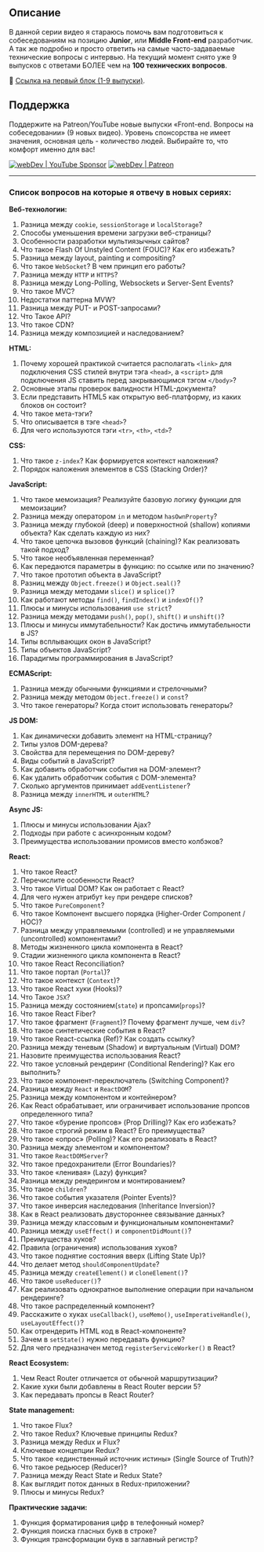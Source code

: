 ## Описание

В данной серии видео я стараюсь помочь вам подготовиться к собеседованиям на позицию **Junior**, или **Middle Front-end** разработчик.
А так же подробно и просто ответить на самые часто-задаваемые технические вопросы с интервью.
На текущий момент снято уже 9 выпусков с ответами БОЛЕЕ чем на **100 технических вопросов**.

🚀 [Ссылка на первый блок (1-9 выпуски)](https://github.com/YauhenKavalchuk/interview-questions).

## Поддержка
Поддержите на Patreon/YouTube новые выпуски «Front-end. Вопросы на собеседовании» (9 новых видео).
Уровень спонсорства не имеет значения, основная цель - количество людей.
Выбирайте то, что комфорт именно для вас!

[<img alt="webDev | YouTube Sponsor" src="https://img.shields.io/badge/Become a sponsor-F70000.svg?&style=for-the-badge&logo=youtube&logoColor=fff" />][sponsor]
[<img alt="webDev | Patreon" src="https://img.shields.io/badge/Become a patron-EF6451.svg?&style=for-the-badge&logo=patreon&logoColor=fff" />][patron]

[sponsor]: https://www.youtube.com/channel/UCE9ODjNIkOHrnSdkYWLfYhg/join
[patron]: https://www.patreon.com/YauhenKavalchuk

---

### Список вопросов на которые я отвечу в новых сериях:

**Веб-технологии:**
1. Разница между `cookie`, `sessionStorage` и `localStorage`?
2. Способы уменьшения времени загрузки веб-страницы?
3. Особенности разработки мультиязычных сайтов?
4. Что такое Flash Of Unstyled Content (FOUC)? Как его избежать?
5. Разница между layout, painting и compositing?
6. Что такое `WebSocket`? В чем принцип его работы?
7. Разница между `HTTP` и `HTTPS`?
8. Разница между Long-Polling, Websockets и Server-Sent Events?
9. Что такое MVC?
10. Недостатки паттерна MVW?
11. Разница между PUT- и POST-запросами?
12. Что Такое API?
13. Что такое CDN?
14. Разница между композицией и наследованием?

**HTML:**
1. Почему хорошей практикой считается располагать `<link>` для подключения CSS стилей внутри тэга `<head>`, а `<script>` для подключения JS ставить перед закрывающимся тэгом `</body>`?  
2. Основные этапы проверок валидности HTML-документа?  
3. Если представить HTML5 как открытую веб-платформу, из каких блоков он состоит?  
4. Что такое мета-тэги?  
5. Что описывается в тэге `<head>`?  
6. Для чего используются тэги `<tr>`, `<th>`, `<td>`?  

**CSS:**
1. Что такое `z-index`? Как формируется контекст наложения?  
2. Порядок наложения элементов в CSS (Stacking Order)?  

**JavaScript:**
1. Что такое мемоизация? Реализуйте базовую логику функции для мемоизации?  
2. Разница между оператором `in` и методом `hasOwnProperty`?  
3. Разница между глубокой (deep) и поверхностной (shallow) копиями объекта? Как сделать каждую из них?  
4. Что такое цепочка вызовов функций (chaining)? Как реализовать такой подход?  
5. Что такое необъявленная переменная?  
6. Как передаются параметры в функцию: по ссылке или по значению?  
7. Что такое прототип объекта в JavaScript?  
8. Разниц между `Object.freeze()` и `Object.seal()`?  
9. Разница между методами `slice()` и `splice()`?  
10. Как работают методы `find()`, `findIndex()` и `indexOf()`?  
11. Плюсы и минусы использования `use strict`?  
12. Разница между методами `push()`, `pop()`, `shift()` и `unshift()`?  
13. Плюсы и минусы иммутабельности? Как достичь иммутабельности в JS?  
14. Типы всплывающих окон в JavaScript?  
15. Типы объектов JavaScript?  
16. Парадигмы программирования в JavaScript?  

**ECMAScript:**
1. Разница между обычными функциями и стрелочными?  
2. Разница между методом `Object.freeze()` и `const`?  
3. Что такое генераторы? Когда стоит использовать генераторы?  

**JS DOM:**
1. Как динамически добавить элемент на HTML-страницу?  
2. Типы узлов DOM-дерева?  
3. Свойства для перемещения по DOM-дереву?  
4. Виды событий в JavaScript?  
5. Как добавить обработчик события на DOM-элемент?  
6. Как удалить обработчик события с DOM-элемента?  
7. Сколько аргументов принимает `addEventListener`?  
8. Разница между `innerHTML` и `outerHTML`?  

**Async JS:**
1. Плюсы и минусы использовании Ajax?  
2. Подходы при работе с асинхронным кодом?  
3. Преимущества использовании промисов вместо колбэков?  

**React:**
1. Что такое React?  
2. Перечислите особенности React?  
3. Что такое Virtual DOM? Как он работает с React?  
4. Для чего нужен атрибут `key` при рендере списков?  
5. Что такое `PureComponent`?  
6. Что такое Компонент высшего порядка (Higher-Order Component / HOC)?  
7. Разница между управляемыми (controlled) и не управляемыми (uncontrolled) компонентами?  
8. Методы жизненного цикла компонента в React?  
9. Стадии жизненного цикла компонента в React?  
10. Что такое React Reconciliation?  
11. Что такое портал (`Portal`)?  
12. Что такое контекст (`Context`)?  
13. Что такое React хуки (Hooks)?  
14. Что Такое `JSX`?  
15. Разница между состоянием(`state`) и пропсами(`props`)?  
16. Что такое React Fiber?  
17. Что такое фрагмент (`Fragment`)? Почему фрагмент лучше, чем `div`?  
18. Что такое синтетические события в React?  
19. Что такое React-ссылка (Ref)? Как создать ссылку?  
20. Разница между теневым (Shadow) и виртуальным (Virtual) DOM?  
21. Назовите преимущества использования React?  
22. Что такое условный рендеринг (Conditional Rendering)? Как его выполнить?  
23. Что такое компонент-переключатель (Switching Component)?  
24. Разница между `React` и `ReactDOM`?  
25. Разница между компонентом и контейнером?  
26. Как React обрабатывает, или ограничивает использование пропсов определенного типа?  
27. Что такое «бурение пропсов» (Prop Drilling)? Как его избежать?  
28. Что такое строгий режим в React? Его преимущества?  
29. Что такое «опрос» (Polling)? Как его реализовать в React?  
30. Разница между элементом и компонентом?  
31. Что такое `ReactDOMServer`?  
32. Что такое предохранители (Error Boundaries)?  
33. Что такое «ленивая» (Lazy) функция?  
34. Разница между рендерингом и монтированием?  
35. Что такое `сhildren`?  
36. Что такое события указателя (Pointer Events)?  
37. Что такое инверсия наследования (Inheritance Inversion)?  
38. Как в React реализовать двустороннее связывание данных?  
39. Разница между классовым и функциональным компонентами?  
40. Разница между `useEffect()` и `componentDidMount()`?  
41. Преимущества хуков?  
42. Правила (ограничения) использования хуков?
43. Что такое поднятие состояния вверх (Lifting State Up)?
44. Что делает метод `shouldComponentUpdate`?
45. Разница между `createElement()` и `cloneElement()`?
46. Что такое `useReducer()`?
47. Как реализовать однократное выполнение операции при начальном рендеринге?
48. Что такое распределенный компонент?
49. Расскажите о хуках `useCallback()`, `useMemo()`, `useImperativeHandle()`, `useLayoutEffect()`?
50. Как отрендерить HTML код в React-компоненте?
51. Зачем в `setState()` нужно передавать функцию?
52. Для чего предназначен метод `registerServiceWorker()` в React?

**React Ecosystem:**
1. Чем React Router отличается от обычной маршрутизации?
2. Какие хуки были добавлены в React Router версии 5?
3. Как передавать пропсы в React Router?

**State management:**
1. Что такое Flux?
2. Что такое Redux? Ключевые принципы Redux?
3. Разница между Redux и Flux?
4. Ключевые концепции Redux?
5. Что такое «единственный источник истины» (Single Source of Truth)?
6. Что такое редьюсер (Reducer)?
7. Разница между React State и Redux State?
8. Как выглядит поток данных в Redux-приложении?
9. Плюсы и минусы Redux?

**Практические задачи:**
1. Функция форматирования цифр в телефонный номер?
2. Функция поиска гласных букв в строке?
3. Функция трансформации букв в заглавный регистр?
